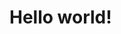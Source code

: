 <!DOCTYPE html>
<html lang="en">
    <head>
        <meta charset="UTF-8">
        <title>Document</title>
    <head>
    <body>
        <h1>Hello world!</h1>
    <body>
</html>